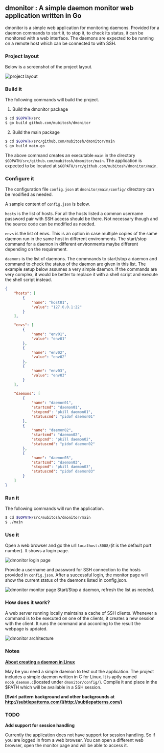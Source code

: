 ## **dmonitor** : A simple daemon monitor web application written in Go

dmonitor is a simple web application for monitoring daemons. Provided for a daemon commands to start it, to stop it, to check its status, it can be monitored with a web interface.
The daemons are expected to be running on a remote host which can be connected to with SSH.

### Project layout

Below is a screenshot of the project layout.

![project layout](https://github.com/mubitosh/dmonitor/blob/master/main/images/project-layout.jpeg "project layout")


### Build it
The following commands will build the project.

1. Build the dmonitor package

```bash
$ cd $GOPATH/src
$ go build github.com/mubitosh/dmonitor
```

2. Build the main package

```bash
$ cd $GOPATH/src/github.com/mubitosh/dmonitor/main
$ go build main.go
```

The above command creates an executable ```main``` in the directory ```$GOPATH/src/github.com/mubitosh/dmonitor/main```. The application is expected to be located at ```$GOPATH/src/github.com/mubitosh/dmonitor/main```.

### Configure it
The configuration file ```config.json``` at ```dmonitor/main/config/``` directory can be modified as needed.

A sample content of ```config.json``` is below.

```hosts``` is the list of hosts. For all the hosts listed a common username password pair with SSH access should be there. Not necessary though and the source code can be modified as needed.

```envs``` is the list of envs. This is an option in case multiple copies of the same daemon run in the same host in different environments. The start/stop command for a daemon in different environments maybe different depending on the requirement.

```daemons``` is the list of daemons. The commnands to start/stop a daemon and command to check the status of the daemon are given in this list. The example setup below assumes a very simple daemon. If the commands are very complex, it would be better to replace it with a shell script and execute the shell script instead.

```json
{
    "hosts": [
        {
            "name": "host01",
            "value": "127.0.0.1:22"
        }
    ],

    "envs": [
        {
            "name": "env01",
            "value": "env01"
        },
        {
            "name": "env02",
            "value": "env02"
        },
        {
            "name": "env03",
            "value": "env03"
        }
    ],
    
    "daemons": [
        {
            "name": "daemon01",
            "startcmd": "daemon01",
            "stopcmd": "pkill daemon01",
            "statuscmd": "pidof daemon01"
        },
        {
            "name": "daemon02",
            "startcmd": "daemon02",
            "stopcmd": "pkill daemon02",
            "statuscmd": "pidof daemon02"
        },
        {
            "name": "daemon03",
            "startcmd": "daemon03",
            "stopcmd": "pkill daemon03",
            "statuscmd": "pidof daemon03"
        }
    ]
}
```

### Run it
The following commands will run the application.

```bash
$ cd $GOPATH/src/mubitosh/dmonitor/main
$ ./main
```

###	Use it
Open a web browser and go the url ```localhost:8008/```(it is the default port number). It shows a login page.

![dmonitor login page](https://github.com/mubitosh/dmonitor/blob/master/main/images/dmonitor-login-page-screenshot.jpeg "dmonitor login page")

Provide a username and password for SSH connection to the hosts provided in ```config.json```. After a successful login, the monitor page will show the current status of the daemons listed in config.json. 

![dmonitor monitor page](https://github.com/mubitosh/dmonitor/blob/master/main/images/dmonitor-monitor-page-screenshot.jpeg "dmonitor monitor page")
Start/Stop a daemon, refresh the list as needed.

### How does it work?
A web server running locally maintains a cache of SSH clients. Whenever a command is to be executed on one of the clients, it creates a new session with the client. It runs the command and according to the result the webpage is updated.

![dmonitor architecture](https://github.com/mubitosh/dmonitor/blob/master/main/images/dmonitor-architecture.jpeg "dmonitor architecture")


### Notes

**[About creating a daemon in Linux](http://www.netzmafia.de/skripten/unix/linux-daemon-howto.html)**

May be you need a simple daemon to test out the application. The project includes a simple daemon written in C for Linux. It is aptly named ```noob_daemon.c```(located under ```dmonitor/config/```). Compile it and place in the $PATH which will be available in a SSH session.

**[Swirl pattern background and other backgrounds at http://subtlepatterns.com/](http://subtlepatterns.com/)**


### TODO

**Add support for session handling**

Currently the application does not have support for session handling. So if you are logged in from a web browser. You can open a different web browser, open the monitor page and will be able to access it.